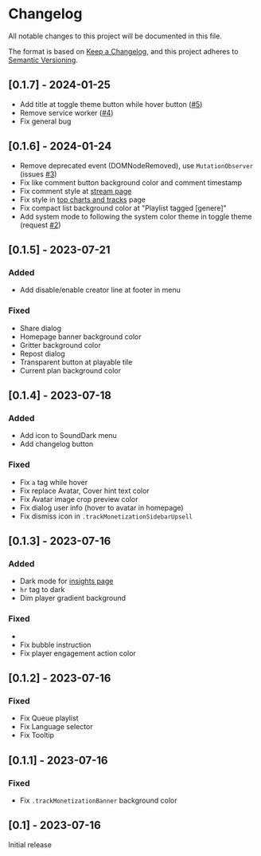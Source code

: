 # Changelog

All notable changes to this project will be documented in this file.

The format is based on [Keep a Changelog](https://keepachangelog.com/en/1.0.0/),
and this project adheres to [Semantic Versioning](https://semver.org/spec/v2.0.0.html).

## [0.1.7] - 2024-01-25

- Add title at toggle theme button while hover button ([#5](https://github.com/michioxd/sounddark/pull/5))
- Remove service worker ([#4](https://github.com/michioxd/sounddark/pull/4))
- Fix general bug

## [0.1.6] - 2024-01-24

- Remove deprecated event (DOMNodeRemoved), use `MutationObserver` (issues [#3](https://github.com/michioxd/sounddark/issues/3))
- Fix like comment button background color and comment timestamp
- Fix comment style at [stream page](https://soundcloud.com/rick-astley-official/never-gonna-give-you-up-4)
- Fix style in [top charts and tracks](https://soundcloud.com/charts/top) page
- Fix compact list background color at "Playlist tagged [genere]"
- Add system mode to following the system color theme in toggle theme (request [#2](https://github.com/michioxd/sounddark/issues/2))

## [0.1.5] - 2023-07-21

### Added

- Add disable/enable creator line at footer in menu

### Fixed

- Share dialog
- Homepage banner background color
- Gritter background color
- Repost dialog
- Transparent button at playable tile
- Current plan background color

## [0.1.4] - 2023-07-18

### Added

- Add icon to SoundDark menu
- Add changelog button

### Fixed

- Fix `a` tag while hover
- Fix replace Avatar, Cover hint text color
- Fix Avatar image crop preview color
- Fix dialog user info (hover to avatar in homepage)
- Fix dismiss icon in `.trackMonetizationSidebarUpsell`

## [0.1.3] - 2023-07-16

### Added

- Dark mode for [insights page](https://soundcloud.com/you/insights/overview)
- `hr` tag to dark
- Dim player gradient background

### Fixed

- 
- Fix bubble instruction
- Fix player engagement action color

## [0.1.2] - 2023-07-16

### Fixed

- Fix Queue playlist
- Fix Language selector
- Fix Tooltip

## [0.1.1] - 2023-07-16

### Fixed

- Fix `.trackMonetizationBanner` background color

## [0.1] - 2023-07-16

Initial release
